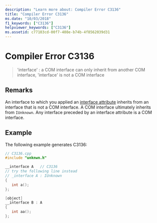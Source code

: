 ```yaml
---
description: "Learn more about: Compiler Error C3136"
title: "Compiler Error C3136"
ms.date: "10/03/2018"
f1_keywords: ["C3136"]
helpviewer_keywords: ["C3136"]
ms.assetid: c77103cd-00f7-408e-b74b-4f8562039d31
---
```

# Compiler Error C3136

> 'interface' : a COM interface can only inherit from another COM interface, 'interface' is not a COM interface

## Remarks

An interface to which you applied an [interface attribute](../../windows/attributes/interface-attributes.md) inherits from an interface that is not a COM interface. A COM interface ultimately inherits from `IUnknown`. Any interface preceded by an interface attribute is a COM interface.

## Example

The following example generates C3136:

```cpp
// C3136.cpp
#include "unknwn.h"

__interface A   // C3136
// try the following line instead
// _interface A : IUnknown
{
   int a();
};

[object]
__interface B : A
{
   int aa();
};
```
